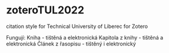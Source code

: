 # zoteroTUL2022
citation style for Technical University of Liberec for Zotero

Fungují:
Kniha - tištěná a elektronická
Kapitola z knihy - tištěná a elektronická
Článek z řasopisu - tištěný i elektronický

